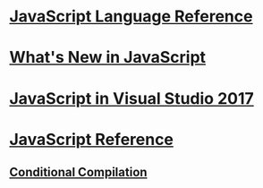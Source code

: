 # [JavaScript Language Reference](javascript-language-reference.md)
# [What's New in JavaScript](what-s-new-in-javascript.md)
# [JavaScript in Visual Studio 2017](javascript-in-vs-2017.md)
# [JavaScript Reference](reference/TOC.md)
## [Conditional Compilation](advanced/TOC.md)